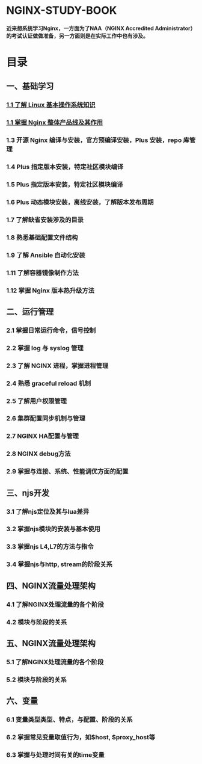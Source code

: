 # NGINX-STUDY-BOOK

#### 近来想系统学习Nginx，一方面为了NAA（NGINX Accredited Administrator）的考试认证做做准备，另一方面则是在实际工作中也有涉及。

# 目录

## 一、基础学习

### [1.1 了解 Linux 基本操作系统知识](./chapter_1/1_1.md)

### [1.1 掌握 Nginx 整体产品线及其作用](./chapter_1/1_2.md)

### 1.3 开源 Nginx 编译与安装，官方预编译安装，Plus 安装，repo 库管理

### 1.4 Plus 指定版本安装，特定社区模块编译

### 1.5 Plus 指定版本安装，特定社区模块编译

### 1.6 Plus 动态模块安装，离线安装，了解版本发布周期

### 1.7 了解缺省安装涉及的目录

### 1.8 熟悉基础配置文件结构

### 1.9 了解 Ansible 自动化安装

### 1.11 了解容器镜像制作方法

### 1.12 掌握 Nginx 版本热升级方法

## 二、运行管理

### 2.1 掌握日常运行命令，信号控制

### 2.2 掌握 log 与 syslog 管理

### 2.3 了解 NGINX 进程，掌握进程管理

### 2.4 熟悉 graceful reload 机制

### 2.5 了解用户权限管理

### 2.6 集群配置同步机制与管理

### 2.7 NGINX HA配置与管理

### 2.8 NGINX debug方法

### 2.9 掌握与连接、系统、性能调优方面的配置

## 三、njs开发

### 3.1 了解njs定位及其与lua差异

### 3.2 掌握njs模块的安装与基本使用

### 3.3 掌握njs L4,L7的方法与指令

### 3.4 掌握njs与http, stream的阶段关系

## 四、NGINX流量处理架构

### 4.1 了解NGINX处理流量的各个阶段

### 4.2 模块与阶段的关系

## 五、NGINX流量处理架构

### 5.1 了解NGINX处理流量的各个阶段

### 5.2 模块与阶段的关系

## 六、变量

### 6.1 变量类型类型、特点，与配置、阶段的关系

### 6.2 掌握常见变量取值行为，如$host, $proxy_host等

### 6.3 掌握与处理时间有关的time变量



